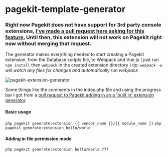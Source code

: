 # pagekit-template-generator

### Right now Pagekit does not have support for 3rd party console extensions, [I've made a pull request here asking for this feature.](https://github.com/pagekit/pagekit/pull/703) Until then, this extension will not work on Pagekit right now without merging that request.

The generator makes everything needed to start creating a Pagekit extension, from the Database scripts file, to Webpack and Vue.js ( just run `npm install` then `webpack` in the created extension directory )
*tip: `webpack -w` will watch any files for changes and automatically run webpack*

![pagekit-extension-generator](https://cloud.githubusercontent.com/assets/9405969/16783923/a02915e4-4843-11e6-89d5-c2392df98b0e.gif)

Some things like the comments in the index.php file and using the progress bar I got from a [pull request to Pagekit adding in an a 'built in' extension generator](https://github.com/pagekit/pagekit/pull/468).

#### Basic usage
`php pagekit generate:extension {{ vendor_name }}/{{ module_name }}`
`php pagekit generate:extension hello/world`

#### Adding in file permission mode
`php pagekit generate:extension hello/world 777`
